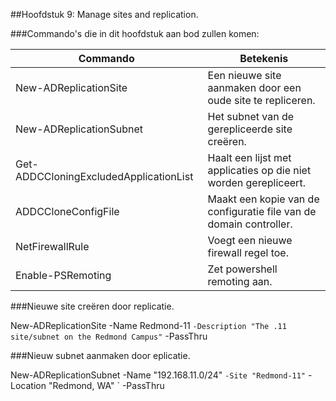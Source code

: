 ##Hoofdstuk 9: Manage sites and replication.


###Commando's die in dit hoofdstuk aan bod zullen komen:

| Commando                               | Betekenis                                                          |
|----------------------------------------|--------------------------------------------------------------------|
| New-ADReplicationSite                  | Een nieuwe site aanmaken  door een oude site te repliceren.        |
| New-ADReplicationSubnet                | Het subnet van de gerepliceerde site creëren.                      |
| Get-ADDCCloningExcludedApplicationList | Haalt een lijst met applicaties op die niet worden gerepliceert.   |
| ADDCCloneConfigFile                    | Maakt een kopie van de configuratie file van de domain controller. |
| NetFirewallRule                        | Voegt een nieuwe firewall regel toe.                               |
| Enable-PSRemoting                      | Zet powershell remoting aan.  

###Nieuwe site creëren door replicatie.

New-ADReplicationSite -Name Redmond-11 `
                      -Description "The .11 site/subnet on the Redmond Campus" `
                      -PassThru

###Nieuw subnet aanmaken door eplicatie.

New-ADReplicationSubnet -Name "192.168.11.0/24" `
                        -Site "Redmond-11" `
                        -Location "Redmond, WA" `
                        -PassThru
